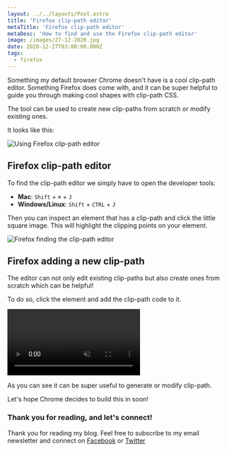 ```yaml
---
layout: ../../layouts/Post.astro
title: 'Firefox clip-path editor'
metaTitle: 'Firefox clip-path editor'
metaDesc: 'How to find and use the Firefox clip-path editor'
image: /images/27-12-2020.jpg
date: 2020-12-27T03:00:00.000Z
tags:
  - firefox
---
```


Something my default browser Chrome doesn't have is a cool clip-path editor.
Something Firefox does come with, and it can be super helpful to guide you through making cool shapes with clip-path CSS.

The tool can be used to create new clip-paths from scratch or modify existing ones.

It looks like this:

![Using Firefox clip-path editor](https://cdn.hashnode.com/res/hashnode/image/upload/v1608660230167/Q01xs05jh.gif)

## Firefox clip-path editor

To find the clip-path editor we simply have to open the developer tools:

- **Mac**: `Shift` + `⌘` + `J`
- **Windows/Linux**: `Shift` + `CTRL` + `J`

Then you can inspect an element that has a clip-path and click the little square image.
This will highlight the clipping points on your element.

![Firefox finding the clip-path editor](https://cdn.hashnode.com/res/hashnode/image/upload/v1608659804268/iVrS_29uP.gif)

## Firefox adding a new clip-path

The editor can not only edit existing clip-paths but also create ones from scratch which can be helpful!

To do so, click the element and add the clip-path code to it.

<video autoplay loop muted playsinline>
  <source src="https://res.cloudinary.com/daily-dev-tips/video/upload/q_auto/clip_pa4syq.webm" type="video/webm" />
  <source src="https://res.cloudinary.com/daily-dev-tips/video/upload/q_auto/clip_kh41nu.mp4" type="video/mp4" />
</video>

As you can see it can be super useful to generate or modify clip-path.

Let's hope Chrome decides to build this in soon!

### Thank you for reading, and let's connect!

Thank you for reading my blog. Feel free to subscribe to my email newsletter and connect on [Facebook](https://www.facebook.com/DailyDevTipsBlog) or [Twitter](https://twitter.com/DailyDevTips1)
